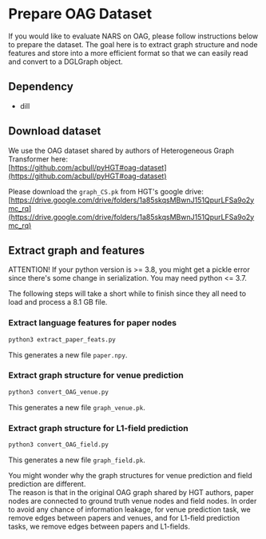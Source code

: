 Prepare OAG Dataset
=====================
If you would like to evaluate NARS on OAG, please follow instructions below to prepare the dataset. The goal here is to
extract graph structure and node features and store into a more efficient format so that we can easily read and convert
to a DGLGraph object.

Dependency
----------

- dill

Download dataset
-----------------
We use the OAG dataset shared by authors of Heterogeneous Graph Transformer here:  
[https://github.com/acbull/pyHGT#oag-dataset](https://github.com/acbull/pyHGT#oag-dataset)

Please download the `graph_CS.pk` from HGT's google drive:
[https://drive.google.com/drive/folders/1a85skqsMBwnJ151QpurLFSa9o2ymc_rq](https://drive.google.com/drive/folders/1a85skqsMBwnJ151QpurLFSa9o2ymc_rq)


Extract graph and features
-----------------
ATTENTION! If your python version is >= 3.8, you might get a pickle error since there's some change in serialization.
You may need python <= 3.7.

The following steps will take a short while to finish since they all need to load and process a 8.1 GB file.

### Extract language features for paper nodes

```python
python3 extract_paper_feats.py
```

This generates a new file `paper.npy`.

### Extract graph structure for venue prediction

```python
python3 convert_OAG_venue.py
```

This generates a new file `graph_venue.pk`.

### Extract graph structure for L1-field prediction

```python
python3 convert_OAG_field.py
```

This generates a new file `graph_field.pk`.

You might wonder why the graph structures for venue prediction and field prediction are different.   
The reason is that in the original OAG graph shared by HGT authors, paper nodes are connected to ground truth venue
nodes and field nodes. In order to avoid any chance of information leakage, for venue prediction task, we remove edges
between papers and venues, and for L1-field prediction tasks, we remove edges between papers and L1-fields.
